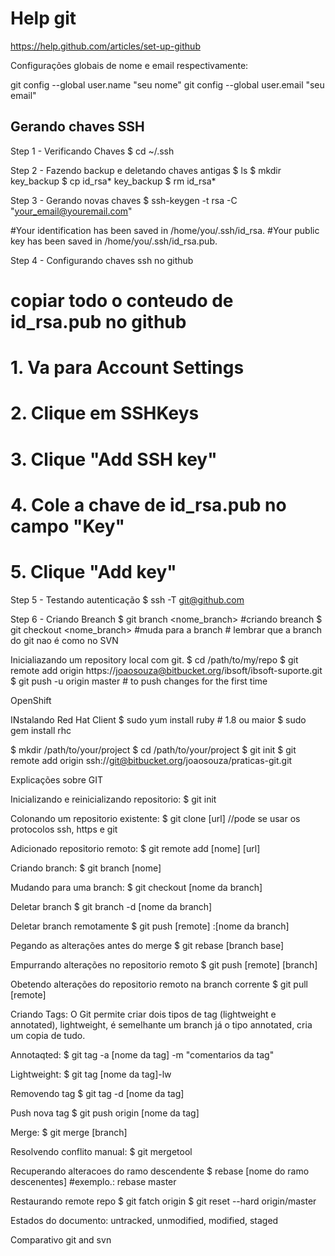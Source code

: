 # Help git

https://help.github.com/articles/set-up-github

Configurações globais de nome e email respectivamente:

git config --global user.name "seu nome"
git config --global user.email "seu email"


## Gerando chaves SSH

Step 1 - Verificando Chaves
  $ cd ~/.ssh 

Step 2 - Fazendo backup e deletando chaves antigas
  $ ls
  $ mkdir key_backup
  $ cp id_rsa* key_backup
  $ rm id_rsa*
  
Step 3 - Gerando novas chaves
  $ ssh-keygen -t rsa -C "your_email@youremail.com"
  
  #Your identification has been saved in /home/you/.ssh/id_rsa.
  #Your public key has been saved in /home/you/.ssh/id_rsa.pub.

Step 4 - Configurando chaves ssh no github
  # copiar todo o conteudo de id_rsa.pub no github
  # 1. Va para Account Settings
  # 2. Clique em SSHKeys
  # 3. Clique "Add SSH key"
  # 4. Cole a chave de  id_rsa.pub no campo "Key"
  # 5. Clique "Add key"

Step 5 - Testando autenticação
  $ ssh -T git@github.com


Step 6 -  Criando Breanch
	$ git branch <nome_branch> #criando breanch
	$ git checkout <nome_branch> #muda para a branch
	# lembrar que a branch do git nao é como no SVN
	

Inicialiazando um repository local com git.
$ cd /path/to/my/repo
$ git remote add origin https://joaosouza@bitbucket.org/ibsoft/ibsoft-suporte.git
$ git push -u origin master   # to push changes for the first time

  
OpenShift


INstalando Red Hat Client
  $ sudo yum install ruby # 1.8 ou maior
  $ sudo gem install rhc
  
  
  
$ mkdir /path/to/your/project
$ cd /path/to/your/project
$ git init
$ git remote add origin ssh://git@bitbucket.org/joaosouza/praticas-git.git
  
  
 Explicações sobre GIT
 
Inicializando e reinicializando repositorio:
$ git init
 
Colonando um repositorio existente:
$ git clone [url] //pode se usar os protocolos ssh, https e git

Adicionado repositorio remoto:
$ git remote add [nome] [url]

Criando branch:
$ git branch [nome]

Mudando para uma branch:
$ git checkout [nome da branch]

Deletar branch
$ git branch -d [nome da branch]

Deletar branch remotamente
$ git push [remote] :[nome da branch] 

Pegando as alterações antes do merge
$ git rebase [branch base]

Empurrando alterações no repositorio remoto
$ git push [remote] [branch]

Obetendo alterações do repositorio remoto na branch corrente
$ git pull [remote]


Criando Tags: O Git permite criar dois tipos de tag (lightweight e  annotated),
lightweight, é semelhante  um branch já o tipo annotated, cria um copia de tudo.

Annotaqted:
$ git tag -a [nome da tag] -m "comentarios da tag"

Lightweight:
$ git tag [nome da tag]-lw

Removendo tag
$ git tag -d [nome da tag] 

Push nova tag
$ git push origin [nome da tag]

Merge:
$ git merge [branch]

Resolvendo conflito manual:
$ git mergetool

Recuperando alteracoes do ramo descendente
$ rebase [nome do ramo descenentes] #exemplo.: rebase master

Restaurando remote repo
$ git fatch origin
$ git reset --hard origin/master



Estados do documento: untracked, unmodified, modified, staged


Comparativo git and svn
